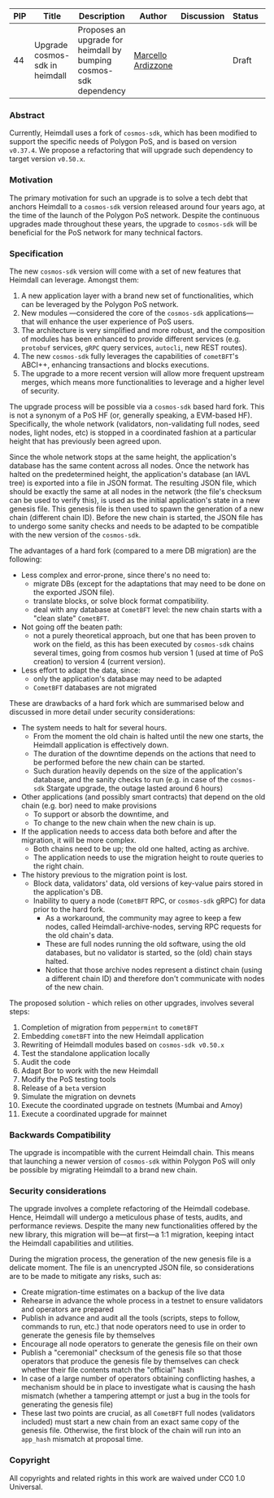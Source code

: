 | PIP | Title          | Description                | Author                        | Discussion                                                                  | Status      | Type                                     | Date                  |
|-----|----------------|----------------------------|-------------------------------|-----------------------------------------------------------------------------|-------------|------------------------------------------|-----------------------|
| 44 |Upgrade cosmos-sdk in heimdall| Proposes an upgrade for heimdall by bumping cosmos-sdk dependency | [Marcello Ardizzone](https://github.com/marcello33) | | Draft | Core | 2024-06-27

### Abstract

Currently, Heimdall uses a fork of `cosmos-sdk`, which has been modified to support the specific needs of Polygon PoS, and is based on version `v0.37.4`. We propose a refactoring that will upgrade such dependency to target version  `v0.50.x`.

### Motivation

The primary motivation for such an upgrade is to solve a tech debt that anchors Heimdall to a `cosmos-sdk` version released around four years ago, at the time of the launch of the Polygon PoS network. Despite the continuous upgrades made throughout these years, the upgrade to `cosmos-sdk` will be beneficial for the PoS network for many technical factors.

### Specification

The new `cosmos-sdk` version will come with a set of new features that Heimdall can leverage. Amongst them:
1. A new application layer with a brand new set of functionalities, which can be leveraged by the Polygon PoS network.
2. New modules —considered the core of the `cosmos-sdk` applications— that will enhance the user experience of PoS users.
3. The architecture is very simplified and more robust, and the composition of modules has been enhanced to provide different services (e.g. `protobuf` services, `gRPC` query services, `autocli`, new REST routes).
4. The new `cosmos-sdk` fully leverages the capabilities of `cometBFT`'s ABCI++, enhancing transactions and blocks executions.
5. The upgrade to a more recent version will allow more frequent upstream merges, which means more functionalities to leverage and a higher level of security.

The upgrade process will be possible via a `cosmos-sdk` based hard fork. This is not a synonym of a PoS HF (or, generally speaking, a EVM-based HF). Specifically, the whole network (validators, non-validating full nodes, seed nodes, light nodes, etc) is stopped in a coordinated fashion at a particular height that has previously been agreed upon.

Since the whole network stops at the same height, the application's database has the same content across all nodes. Once the network has halted on the predetermined height, the application's database (an IAVL tree) is exported into a file in JSON format. The resulting JSON file, which should be exactly the same at all nodes in the network (the file's checksum can be used to verify this), is used as the initial application's state in a new genesis file. This genesis file is then used to spawn the generation of a new chain (different chain ID). Before the new chain is started, the JSON file has to undergo some sanity checks and needs to be adapted to be compatible with the new version of the `cosmos-sdk`.

The advantages of a hard fork (compared to a mere DB migration) are the following:
- Less complex and error-prone, since there's no need to:
    - migrate DBs (except for the adaptations that may need to be done on the exported JSON file).
    - translate blocks, or solve block format compatibility.
    - deal with any database at `CometBFT` level: the new chain starts with a "clean slate" `CometBFT`.
- Not going off the beaten path:
    - not a purely theoretical approach, but one that has been proven to work on the field, as this has been executed by `cosmos-sdk` chains several times, going from cosmos hub version 1 (used at time of PoS creation) to version 4 (current version).
- Less effort to adapt the data, since:
    - only the application's database may need to be adapted
    - `CometBFT` databases are not migrated

These are drawbacks of a hard fork which are summarised below and discussed in more detail under security considerations:
- The system needs to halt for several hours.
    - From the moment the old chain is halted until the new one starts, the Heimdall application is effectively down.
    - The duration of the downtime depends on the actions that need to be performed before the new chain can be started.
    - Such duration heavily depends on the size of the application's database, and the sanity checks to run (e.g. in case of the `cosmos-sdk` Stargate upgrade, the outage lasted around 6 hours)
- Other applications (and possibly smart contracts) that depend on the old chain (e.g. bor) need to make provisions
    - To support or absorb the downtime, and
    - To change to the new chain when the new chain is up.
- If the application needs to access data both before and after the migration, it will be more complex.
    - Both chains need to be up; the old one halted, acting as archive.
    - The application needs to use the migration height to route queries to the right chain.
- The history previous to the migration point is lost.
    - Block data, validators' data, old versions of key-value pairs stored in the application's DB.
    - Inability to query a node (`CometBFT` RPC, or `cosmos-sdk` gRPC) for data prior to the hard fork.
        - As a workaround, the community may agree to keep a few nodes, called Heimdall-archive-nodes, serving RPC requests for the old chain's data.
        - These are full nodes running the old software, using the old databases, but no validator is started, so the (old) chain stays halted.
        - Notice that those archive nodes represent a distinct chain (using a different chain ID) and therefore don't communicate with nodes of the new chain.

The proposed solution - which relies on other upgrades, involves several steps:
1. Completion of migration from `peppermint` to `cometBFT`
2. Embedding `cometBFT` into the new Heimdall application
3. Rewriting of Heimdall modules based on `cosmos-sdk v0.50.x`
4. Test the standalone application locally
5. Audit the code
6. Adapt Bor to work with the new Heimdall
7. Modify the PoS testing tools
8. Release of a `beta` version
9. Simulate the migration on devnets
10. Execute the coordinated upgrade on testnets (Mumbai and Amoy)
11. Execute a coordinated upgrade for mainnet


### Backwards Compatibility

The upgrade is incompatible with the current Heimdall chain. This means that launching a newer version of `cosmos-sdk` within Polygon PoS will only be possible by migrating Heimdall to a brand new chain.

### Security considerations

The upgrade involves a complete refactoring of the Heimdall codebase. Hence, Heimdall will undergo a meticulous phase of tests, audits, and performance reviews. Despite the many new functionalities offered by the new library, this migration will be—at first—a 1:1 migration, keeping intact the Heimdall capabilities and utilities.

During the migration process, the generation of the new genesis file is a delicate moment. The file is an unencrypted JSON file, so considerations are to be made to mitigate any risks, such as:

* Create migration-time estimates on a backup of the live data
* Rehearse in advance the whole process in a testnet to ensure validators and operators are prepared
* Publish in advance and audit all the tools (scripts, steps to follow, commands to run, etc.) that node operators need to use in order to generate the genesis file by themselves
* Encourage all node operators to generate the genesis file on their own
* Publish a "ceremonial" checksum of the genesis file so that those operators that produce the genesis file by themselves can check whether their file contents match the "official" hash
* In case of a large number of operators obtaining conflicting hashes, a mechanism should be in place to investigate what is causing the hash mismatch (whether a tampering attempt or just a bug in the tools for generating the genesis file)
* These last two points are crucial, as all `CometBFT` full nodes (validators included) must start a new chain from an exact same copy of the genesis file. Otherwise, the first block of the chain will run into an `app_hash` mismatch at proposal time.


### Copyright

All copyrights and related rights in this work are waived under CC0 1.0 Universal.
